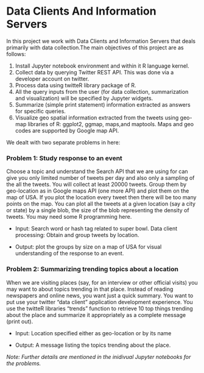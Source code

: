 # Data Clients And Information Servers

In this project we work with Data Clients and Information Servers that deals primarily with data collection.The main objectives of this project are as follows:

1. Install Jupyter notebook environment and within it R language kernel.
2. Collect data by querying Twitter REST API. This was done via a developer account on twitter.
4. Process data using twitteR library package of R.
5. All the query inputs from the user (for data collection, summarization and visualization) will be specified by Jupyter widgets.
6. Summarize (simple print statement) information extracted as answers for specific queries.
7. Visualize geo spatial information extracted from the tweets using geo-map libraries of R: ggplot2, ggmap, maps,and maptools. Maps and geo codes are supported by Google map API.

We dealt with two separate problems in here:

### Problem 1: Study response to an event

Choose a topic and understand the Search API that we are using for can give you only limited number of tweets per day and also only a sampling of the all the tweets. You will collect at least 20000 tweets. Group them by geo-location as in Google maps API (one more API) and plot them on the map of USA. If you plot the location every tweet then there will be too many points on the map. You can plot all the tweets at a given location (say a city or state) by a single blob, the size of the blob representing the density of tweets. You may need some R programming here.

- Input: Search word or hash tag related to super bowl. Data client processing: Obtain and group tweets by location.

- Output: plot the groups by size on a map of USA for visual understanding of the response to an event. 

### Problem 2: Summarizing trending topics about a location

When we are visiting places (say, for an interview or other official visits) you may want to about topics trending in that place. Instead of reading newspapers and online news, you want just a quick summary. You want to put use your twitter “data client” application development experience. You use the twitteR libraries “trends” function to retrieve 10 top things trending about the place and summarize it appropriately as a complete message (print out).

- Input: Location specified either as geo-location or by its name

- Output: A message listing the topics trending about the place.

*Note: Further details are mentioned in the inidivual Jupyter notebooks for the problems.*
